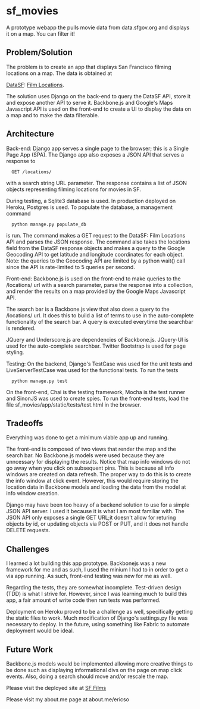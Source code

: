 # sf_movies
A prototype webapp the pulls movie data from data.sfgov.org and displays it on a map. You can filter it!


Problem/Solution
-----------

The problem is to create an app that displays San Francisco filming locations on a map.
The data is obtained at

[DataSF](https://data.sfgov.org/): [Film Locations](https://data.sfgov.org/Culture-and-Recreation/Film-Locations-in-San-Francisco/yitu-d5am?).
    
The solution uses Django on the back-end to query the DataSF API, store it and expose another API to serve it.
Backbone.js and Google's Maps Javascript API is used on the front-end to create a UI to display the data on
a map and to make the data filterable.


Architecture
-----------

Back-end:
Django app serves a single page to the browser; this is a Single Page App (SPA). The Django app also exposes
a JSON API that serves a response to 
    
      GET /locations/ 
    
with a search string URL parameter. The response contains a list of JSON objects representing filming locations
for movies in SF.
    
During testing, a Sqlite3 database is used. In production deployed on Heroku, Postgres is used.
To populate the database, a management command
    
      python manage.py populate_db
    
is run. The command makes a GET request to the DataSF: Film Locations API and parses the JSON response.
The command also takes the locations field from the DataSF response objects and makes a query to the Google
Geocoding API to get latitude and longitude coordinates for each object. Note: the queries to the Geocoding
API are limited by a python wait() call since the API is rate-limited to 5 queries per second.
    
Front-end:
Backbone.js is used on the front-end to make queries to the /locations/ url with a search parameter, parse the
response into a collection, and render the results on a map provided by the Google Maps Javascript API.
    
The search bar is a Backbone.js view that also does a query to the /locations/ url. It does this to build a list
of terms to use in the auto-complete functionality of the search bar. A query is executed everytime the searchbar
is rendered.
    
JQuery and Underscore.js are dependencies of Backbone.js. JQuery-UI is used for the auto-complete searchbar.
Twitter Bootstrap is used for page styling.

Testing:
On the backend, Django's TestCase was used for the unit tests and LiveServerTestCase was used for the functional tests. To run the tests

      python manage.py test 

On the front-end, Chai is the testing framework, Mocha is the test runner and SinonJS was used to create spies.
To run the front-end tests, load the file sf_movies/app/static/tests/test.html in the browser.


Tradeoffs
-----------
Everything was done to get a minimum viable app up and running.
    
The front-end is composed of two views that render the map and the search bar. No Backbone.js models were used
because they are unncessary for displaying the results. Notice that map info windows do not go away when you
click on subsequent pins. This is because all info windows are created on data refresh. The proper way to do this
is to create the info window at click event. However, this would require storing the location data in Backbone
models and loading the data from the model at info window creation.
    
Django may have been too heavy of a backend solution to use for a simple JSON API server. I used it because it
is what I am most familiar with. The JSON API only exposes a single GET URL;it doesn't allow for returing objects
by id, or updating objects via POST or PUT, and it does not handle DELETE requests.


Challenges
-----------
I learned a lot building this app prototype. Backbonejs was a new framework for me and as such, I used the minium I
had to in order to get a via app running. As such, front-end testing was new for me as well.

Regarding the tests, they are somewhat incomplete. Test-driven design (TDD) is what I strive for. However, since I
was learning much to build this app, a fair amount of write code then run tests was performed.

Deployment on Heroku proved to be a challenge as well, specifically getting the static files to work. Much
modification of Django's settings.py file was necessary to deploy. In the future, using something like Fabric
to automate deployment would be ideal.


Future Work
-----------
Backbone.js models would be implemented allowing more creative things to be done such as displaying informational
divs on the page on map click events. Also, doing a search should move and/or rescale the map.
    

Please visit the deployed site at [SF Films](http://sffilms.heroku.com)

Please visit my about.me page at about.me/ericso
